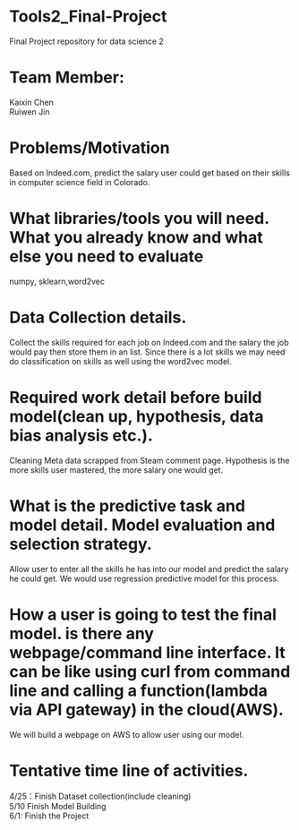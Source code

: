 # Tools2_Final-Project
Final Project repository for data science 2
# Team Member:
Kaixin Chen  
Ruiwen Jin
# Problems/Motivation
Based on Indeed.com, predict the salary user could get based on their skills in computer science field in Colorado.
# What libraries/tools you will need. What you already know and what else you need to evaluate 
numpy, sklearn,word2vec
# Data Collection details.
Collect the skills required for each job on Indeed.com and the salary the job would pay then store them in an list. Since there is a lot skills we may need do classification on skills as well using the word2vec model.
# Required work detail before build model(clean up, hypothesis, data bias analysis etc.).
Cleaning Meta data scrapped from Steam comment page. Hypothesis is the more skills user mastered, the more salary one would get.
# What is the predictive task and model detail. Model evaluation and selection strategy.
Allow user to enter all the skills he has into our model and predict the salary he could get. We would use regression predictive model for this process.
# How a user is going to test the final model. is there any webpage/command line interface. It can be like using curl from command line and calling a function(lambda via API gateway) in the cloud(AWS).
We will build a webpage on AWS to allow user using our model.
# Tentative time line of activities.
4/25：Finish Dataset collection(include cleaning)  
5/10 Finish Model Building  
6/1: Finish the Project  
